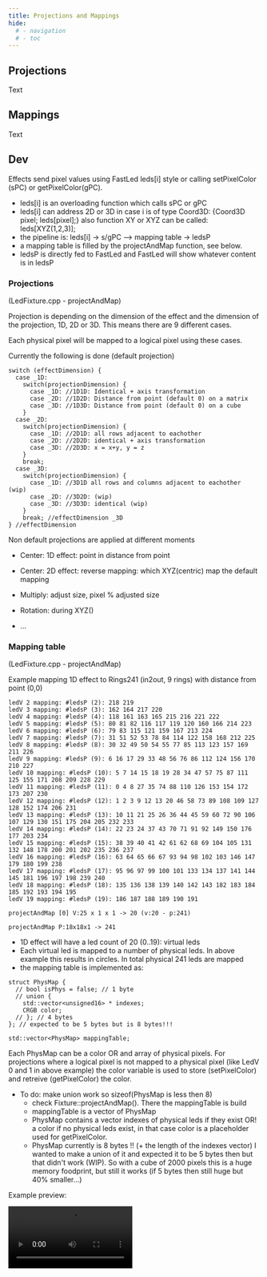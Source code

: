 ```yaml
---
title: Projections and Mappings
hide:
  # - navigation
  # - toc
---
```


## Projections

Text

## Mappings

Text

## Dev

Effects send pixel values using FastLed leds[i] style or calling setPixelColor (sPC) or getPixelColor(gPC).

* leds[i] is an overloading function which calls sPC or gPC
* leds[i] can address 2D or 3D in case i is of type Coord3D: {Coord3D pixel; leds[pixel];} also function XY or XYZ can be called: leds[XYZ(1,2,3)];
* the pipeline is: leds[i] -> s/gPC —> mapping table -> ledsP
* a mapping table is filled by the projectAndMap function, see below.
* ledsP is directly fed to FastLed and FastLed will show whatever content is in ledsP

### Projections
(LedFixture.cpp - projectAndMap)

Projection is depending on the dimension of the effect and the dimension of the projection, 1D, 2D or 3D.
This means there are 9 different cases.

Each physical pixel will be mapped to a logical pixel using these cases.

Currently the following is done (default projection)

```
switch (effectDimension) {
  case _1D:
    switch(projectionDimension) {
      case _1D: //1D1D: Identical + axis transformation
      case _2D: //1D2D: Distance from point (default 0) on a matrix
      case _3D: //1D3D: Distance from point (default 0) on a cube
    }
  case _2D:
    switch(projectionDimension) {
      case _1D: //2D1D: all rows adjacent to eachother
      case _2D: //2D2D: identical + axis transformation
      case _3D: //2D3D: x = x+y, y = z
    }
    break;
  case _3D:
    switch(projectionDimension) {
      case _1D: //3D1D all rows and columns adjacent to eachother (wip)
      case _2D: //3D2D: (wip)
      case _3D: //3D3D: identical (wip)
    }
    break; //effectDimension _3D
} //effectDimension
```

Non default projections are applied at different moments

* Center: 1D effect: point in distance from point

* Center: 2D effect: reverse mapping: which XYZ(centric) map the default mapping

* Multiply: adjust size, pixel % adjusted size

* Rotation: during XYZ()

* ...

### Mapping table
(LedFixture.cpp - projectAndMap)

Example mapping 1D effect to Rings241 (in2out, 9 rings) with distance from point (0,0)

```
ledV 2 mapping: #ledsP (2): 218 219
ledV 3 mapping: #ledsP (3): 162 164 217 220
ledV 4 mapping: #ledsP (4): 118 161 163 165 215 216 221 222
ledV 5 mapping: #ledsP (5): 80 81 82 116 117 119 120 160 166 214 223
ledV 6 mapping: #ledsP (6): 79 83 115 121 159 167 213 224
ledV 7 mapping: #ledsP (7): 31 51 52 53 78 84 114 122 158 168 212 225
ledV 8 mapping: #ledsP (8): 30 32 49 50 54 55 77 85 113 123 157 169 211 226
ledV 9 mapping: #ledsP (9): 6 16 17 29 33 48 56 76 86 112 124 156 170 210 227
ledV 10 mapping: #ledsP (10): 5 7 14 15 18 19 28 34 47 57 75 87 111 125 155 171 208 209 228 229
ledV 11 mapping: #ledsP (11): 0 4 8 27 35 74 88 110 126 153 154 172 173 207 230
ledV 12 mapping: #ledsP (12): 1 2 3 9 12 13 20 46 58 73 89 108 109 127 128 152 174 206 231
ledV 13 mapping: #ledsP (13): 10 11 21 25 26 36 44 45 59 60 72 90 106 107 129 130 151 175 204 205 232 233
ledV 14 mapping: #ledsP (14): 22 23 24 37 43 70 71 91 92 149 150 176 177 203 234
ledV 15 mapping: #ledsP (15): 38 39 40 41 42 61 62 68 69 104 105 131 132 148 178 200 201 202 235 236 237
ledV 16 mapping: #ledsP (16): 63 64 65 66 67 93 94 98 102 103 146 147 179 180 199 238
ledV 17 mapping: #ledsP (17): 95 96 97 99 100 101 133 134 137 141 144 145 181 196 197 198 239 240
ledV 18 mapping: #ledsP (18): 135 136 138 139 140 142 143 182 183 184 185 192 193 194 195
ledV 19 mapping: #ledsP (19): 186 187 188 189 190 191

projectAndMap [0] V:25 x 1 x 1 -> 20 (v:20 - p:241)

projectAndMap P:18x18x1 -> 241

```

* 1D effect will have a led count of 20 (0..19): virtual leds
* Each virtual led is mapped to a number of physical leds. In above example this results in circles. In total physical 241 leds are mapped
* the mapping table is implemented as: 

```
struct PhysMap {
  // bool isPhys = false; // 1 byte
  // union {
    std::vector<unsigned16> * indexes;
    CRGB color;
  // }; // 4 bytes
}; // expected to be 5 bytes but is 8 bytes!!!

std::vector<PhysMap> mappingTable;
```

Each PhysMap can be a color OR and array of physical pixels. For projections where a logical pixel is not mapped to a physical pixel (like LedV 0 and 1 in above example) the color variable is used to store (setPixelColor) and retreive (getPixelColor) the color.

* To do: make union work so sizeof(PhysMap is less then 8)
    * check Fixture::projectAndMap(). There the mappingTable is build  
    * mappingTable is a vector of PhysMap
    * PhysMap contains a vector indexes of physical leds if they exist OR! a color if no physical leds exist, in that case color is a placeholder used for getPixelColor. 
    * PhysMap currently is 8 bytes !! (+ the length of the indexes vector) I wanted to make a union of it and expected it to be 5 bytes then but that didn't work (WIP). So with a cube of 2000 pixels this is a huge memory foodprint, but still it works (if 5 bytes then still huge but 40% smaller...)

Example preview:

<video width="248" autoplay><source src="https://github.com/ewowi/StarDocs/assets/1737159/637588d2-0f38-46ba-b765-a37acf5fd385" type="video/mp4"></video>
